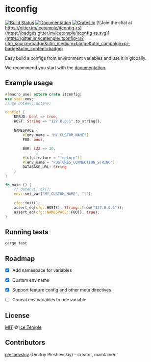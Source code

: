 # itconfig
[![Build Status](https://travis-ci.org/icetemple/itconfig-rs.svg?branch=master)](https://travis-ci.org/icetemple/itconfig-rs)
[![Documentation](https://docs.rs/itconfig/badge.svg)](https://docs.rs/itconfig)
[![Crates.io](https://img.shields.io/badge/crates.io-v0.5.0-orange.svg?longCache=true)](https://crates.io/crates/itconfig) [![Join the chat at https://gitter.im/icetemple/itconfig-rs](https://badges.gitter.im/icetemple/itconfig-rs.svg)](https://gitter.im/icetemple/itconfig-rs?utm_source=badge&utm_medium=badge&utm_campaign=pr-badge&utm_content=badge)

Easy build a configs from environment variables and use it in globally.

We recommend you start with the [documentation].


## Example usage

```rust
#[macro_use] extern crate itconfig;
use std::env;
//use dotenv::dotenv;

config! {
    DEBUG: bool => true,
    HOST: String => "127.0.0.1".to_string(),
    
    NAMESPACE {
        #[env_name = "MY_CUSTOM_NAME"]
        FOO: bool,
        
        BAR: i32 => 10,
        
        #[cfg(feature = "feature")]
        #[env_name = "POSTGRES_CONNECTION_STRING"]
        DATABASE_URL: String
    }
}

fn main () {
    // dotenv().ok();
    env::set_var("MY_CUSTOM_NAME", "t");
    
    cfg::init();
    assert_eq(cfg::HOST(), String::from("127.0.0.1"));
    assert_eq(cfg::NAMESPACE::FOO(), true);
}
```

## Running tests

```bash
cargo test
```


## Roadmap

* [x] Add namespace for variables
* [x] Custom env name
* [x] Support feature config and other meta directives
* [ ] Concat env variables to one variable


## License

[MIT] © [Ice Temple](https://github.com/icetemple)


## Contributors

[pleshevskiy](https://github.com/pleshevskiy) (Dmitriy Pleshevskiy) – creator, maintainer.


[documentation]: https://docs.rs/itconfig
[MIT]: https://github.com/icetemple/itconfig-rs/blob/master/LICENSE
